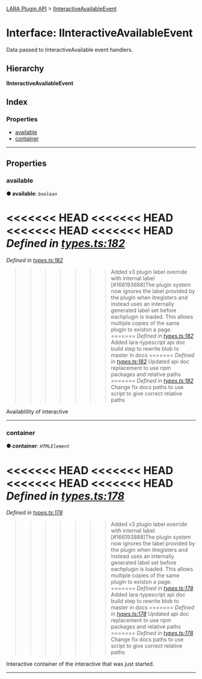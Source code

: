 [LARA Plugin API](../README.md) > [IInteractiveAvailableEvent](../interfaces/iinteractiveavailableevent.md)

# Interface: IInteractiveAvailableEvent

Data passed to InteractiveAvailable event handlers.

## Hierarchy

**IInteractiveAvailableEvent**

## Index

### Properties

* [available](iinteractiveavailableevent.md#available)
* [container](iinteractiveavailableevent.md#container)

---

## Properties

<a id="available"></a>

###  available

**● available**: *`boolean`*

<<<<<<< HEAD
<<<<<<< HEAD
<<<<<<< HEAD
<<<<<<< HEAD
*Defined in [types.ts:182](https://github.com/concord-consortium/lara/blob/7771e1f1/lara-typescript/src/plugin-api/types.ts#L182)*
=======
*Defined in [types.ts:182](https://github.com/concord-consortium/lara/blob/5ed958f8/lara-typescript/src/plugin-api/types.ts#L182)*
>>>>>>> Added v3 plugin label override with internal label [#166193888]The plugin system now ignores the label provided by the plugin when itregisters and instead uses an internally generated label set before eachplugin is loaded.  This allows multiple copies of the same plugin to existon a page.
=======
*Defined in [types.ts:182](https://github.com/concord-consortium/lara/blob/master/lara-typescript/src/plugin-api/types.ts#L182)*
>>>>>>> Added lara-typescript api doc build step to rewrite blob to master in docs
=======
*Defined in [types.ts:182](lara-typescript/src/plugin-api/types.ts#L182)*
>>>>>>> Updated api doc replacement to use npm packages and relative paths
=======
*Defined in [types.ts:182](../../../lara-typescript/src/plugin-api/types.ts#L182)*
>>>>>>> Change fix docs paths to use script to give correct relative paths

Availablility of interactive

___
<a id="container"></a>

###  container

**● container**: *`HTMLElement`*

<<<<<<< HEAD
<<<<<<< HEAD
<<<<<<< HEAD
<<<<<<< HEAD
*Defined in [types.ts:178](https://github.com/concord-consortium/lara/blob/7771e1f1/lara-typescript/src/plugin-api/types.ts#L178)*
=======
*Defined in [types.ts:178](https://github.com/concord-consortium/lara/blob/5ed958f8/lara-typescript/src/plugin-api/types.ts#L178)*
>>>>>>> Added v3 plugin label override with internal label [#166193888]The plugin system now ignores the label provided by the plugin when itregisters and instead uses an internally generated label set before eachplugin is loaded.  This allows multiple copies of the same plugin to existon a page.
=======
*Defined in [types.ts:178](https://github.com/concord-consortium/lara/blob/master/lara-typescript/src/plugin-api/types.ts#L178)*
>>>>>>> Added lara-typescript api doc build step to rewrite blob to master in docs
=======
*Defined in [types.ts:178](lara-typescript/src/plugin-api/types.ts#L178)*
>>>>>>> Updated api doc replacement to use npm packages and relative paths
=======
*Defined in [types.ts:178](../../../lara-typescript/src/plugin-api/types.ts#L178)*
>>>>>>> Change fix docs paths to use script to give correct relative paths

Interactive container of the interactive that was just started.

___

